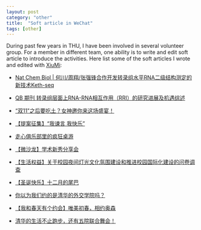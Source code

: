 ```yaml
---
layout: post
category: "other"
title:  "Soft article in WeChat"
tags: [other]
---
```


During past few years in THU, I have been involved in several volunteer group. For a member in different team, one ability is to write and edit soft article to introduce the activities. Here list some of the soft articles I wrote and edited with [XiuMi](https://xiumi.us/#/):

* [Nat Chem Biol | 何川/周翔/张强锋合作开发转录组水平RNA二级结构测定的新技术Keth-seq](https://mp.weixin.qq.com/s/xLGmPob38vWMsA1DCrVweQ)

* [QB 期刊 转录组层面上RNA-RNA相互作用（RRI）的研究进展及机遇综述](https://mp.weixin.qq.com/s?__biz=MzU2NzcyMTEzNA==&mid=2247483796&idx=1&sn=f1e1c0fed34b1842930a41b20b9f1228&chksm=fc99ac55cbee2543585c15ac229ab47637514f8111b0656e51905471bb8a2625cbc6894c5722&mpshare=1&scene=1&srcid=1110Sp7E2g5ovbZyw8EfVHxd&key=a275743a4180eb54844d8fef7cd67c5ce16ef4ed4093554be3804586d5fb5741f669acea88cae71db0feba588a403cb4ba47b4e2aca822574076ef1561e549e1f854b882f0136d590adae1718672d3d4&ascene=0&uin=OTg2MDM3MzQ0&devicetype=iMac+MacBookPro12%2C1+OSX+OSX+10.14.4+build(18E226)&version=12020010&nettype=WIFI&lang=zh_CN&fontScale=100&pass_ticket=c84tDQwPkADV%2FEnsgf5XEjy0iMHnUA5hrysLipOk40yoY1FdmtblmpGoSAMDfvve)

* [“双11"之后要吃土？女神邀你来这场盛宴！](https://mp.weixin.qq.com/s/FdW5ECRz05L2GxTo78Ql0w)

* [【提案征集】“我谏言 我快乐”](https://mp.weixin.qq.com/s/nmwTMrZhubuMjSRWyCbkIw)

* [走心俱乐部里的疯狂桌游](https://mp.weixin.qq.com/s/kLqJPzNTnQlyBnO88-2KxQ)

* [【微沙龙】学术新秀分享会](https://mp.weixin.qq.com/s/2DSvoCShrelTvGeak4WumQ)

* [【生活权益】关于校园夜间灯光文化氛围建设和推进校园国际化建设的问卷调查](https://mp.weixin.qq.com/s/x-E3ligvWAcdP4LcqANVpg)

* [【圣诞快乐】十二月的尾巴](https://mp.weixin.qq.com/s/ykLb-GfkXPDT6x6-_LOJ2A)

* [你以为我们约的是清华的外交学院吗？](https://mp.weixin.qq.com/s/GJzo9LO-AkmGg5gEgW0Ckg)

* [【我和春天有个约会】唯美初春，相约奥森](https://mp.weixin.qq.com/s/VmcMNqDuMJ8Zxm3VyLTuYw)

* [清华的生活不止跑步，还有五院联合舞会！](https://mp.weixin.qq.com/s/ttUAawaClv-OFOAHZkuPvw)

